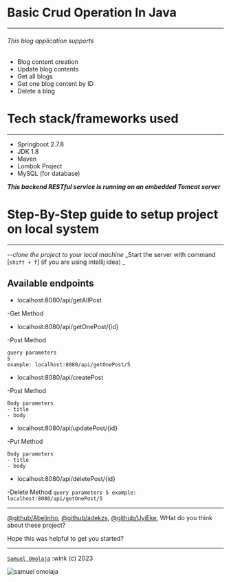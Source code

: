 # **Basic Crud Operation In Java**
___
###### This blog application supports 
* Blog content creation
* Update blog contents
* Get all blogs
* Get one blog content by ID
* Delete a blog


# **Tech stack/frameworks used**
___
* Springboot 2.7.8
* JDK 1.8
* Maven
* Lombok Project
* MySQL (for database)


***This backend RESTful service is running on an embedded Tomcat server*** 

# **Step-By-Step guide to setup project on local system**
___
_--clone the project to your local machine_
_Start the server with command [`shift + f`] (if you are using intellij idea) _

## Available endpoints
* localhost:8080/api/getAllPost

-Get Method
* localhost:8080/api/getOnePost/{id}
  
-Post Method
```
query parameters
5
example: localhost:8080/api/getOnePost/5
```
* localhost:8080/api/createPost
  
-Post Method
```
Body parameters
- title
- body
```
* localhost:8080/api/updatePost/{id}
  
-Put Method
  ```
  Body parameters
  - title
  - body
  ```
* localhost:8080/api/deletePost/{id}  

-Delete Method
    ````
   query parameters
   5
   example: localhost:8080/api/getOnePost/5
    ````

___

[@github/Abelinho](https://github.com/Abelinho),
[@github/adekzs](https://github.com/adekzs),
[@github/UyiEke](https://github.com/UyiEke),
WHat do you think about these project?

Hope this was helpful to get you started?

___

[^note]:
[`Samuel Omolaja`](https://samuelomolaja.com.ng)  :wink  (c) 2023

![samuel omolaja](https://drive.google.com/file/d/111McQfmITE4-fCej3oYknf9J-HyjIgsL/view?usp=drivesdk)